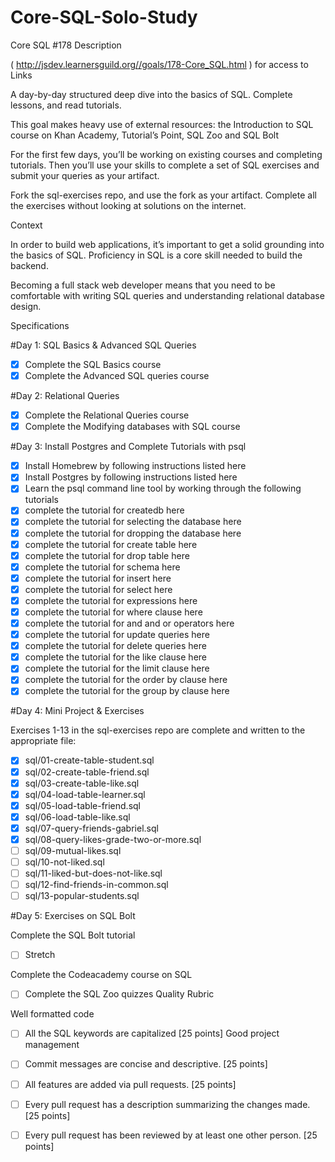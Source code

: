 # Core-SQL-Solo-Study
Core SQL #178
Description

( http://jsdev.learnersguild.org//goals/178-Core_SQL.html ) for access to Links

A day-by-day structured deep dive into the basics of SQL. Complete lessons, and read tutorials.

This goal makes heavy use of external resources: the Introduction to SQL course on Khan Academy, Tutorial’s Point, SQL Zoo and SQL Bolt

For the first few days, you’ll be working on existing courses and completing tutorials. Then you’ll use your skills to complete a set of SQL exercises and submit your queries as your artifact.

Fork the sql-exercises repo, and use the fork as your artifact. Complete all the exercises without looking at solutions on the internet.

Context

In order to build web applications, it’s important to get a solid grounding into the basics of SQL. Proficiency in SQL is a core skill needed to build the backend.

Becoming a full stack web developer means that you need to be comfortable with writing SQL queries and understanding relational database design.

Specifications

#Day 1: SQL Basics & Advanced SQL Queries

 - [x] Complete the SQL Basics course
 - [x] Complete the Advanced SQL queries course

#Day 2: Relational Queries

 - [x] Complete the Relational Queries course
 - [x] Complete the Modifying databases with SQL course

#Day 3: Install Postgres and Complete Tutorials with psql

 - [x] Install Homebrew by following instructions listed here
 - [x] Install Postgres by following instructions listed here
 - [x] Learn the psql command line tool by working through the following tutorials
 - [x] complete the tutorial for createdb here
 - [x] complete the tutorial for selecting the database here
 - [x] complete the tutorial for dropping the database here
 - [x] complete the tutorial for create table here
 - [x] complete the tutorial for drop table here
 - [x] complete the tutorial for schema here
 - [x] complete the tutorial for insert here
 - [x] complete the tutorial for select here
 - [x] complete the tutorial for expressions here
 - [x] complete the tutorial for where clause here
 - [x] complete the tutorial for and and or operators here
 - [x] complete the tutorial for update queries here
 - [x] complete the tutorial for delete queries here
 - [x] complete the tutorial for the like clause here
 - [x] complete the tutorial for the limit clause here
 - [x] complete the tutorial for the order by clause here
 - [x] complete the tutorial for the group by clause here

#Day 4: Mini Project & Exercises

 Exercises 1-13 in the sql-exercises repo are complete and written to the appropriate file:
 - [x] sql/01-create-table-student.sql
 - [x] sql/02-create-table-friend.sql
 - [x] sql/03-create-table-like.sql
 - [x] sql/04-load-table-learner.sql
 - [x] sql/05-load-table-friend.sql
 - [x] sql/06-load-table-like.sql
 - [x] sql/07-query-friends-gabriel.sql
 - [x] sql/08-query-likes-grade-two-or-more.sql
 - [ ] sql/09-mutual-likes.sql
 - [ ] sql/10-not-liked.sql
 - [ ] sql/11-liked-but-does-not-like.sql
 - [ ] sql/12-find-friends-in-common.sql
 - [ ] sql/13-popular-students.sql

#Day 5: Exercises on SQL Bolt

 Complete the SQL Bolt tutorial
- [ ] Stretch

 Complete the Codeacademy course on SQL
 - [ ] Complete the SQL Zoo quizzes
Quality Rubric

Well formatted code

- [ ] All the SQL keywords are capitalized [25 points]
Good project management

- [ ] Commit messages are concise and descriptive. [25 points]
- [ ] All features are added via pull requests. [25 points]
- [ ] Every pull request has a description summarizing the changes made. [25 points]
- [ ] Every pull request has been reviewed by at least one other person. [25 points]
